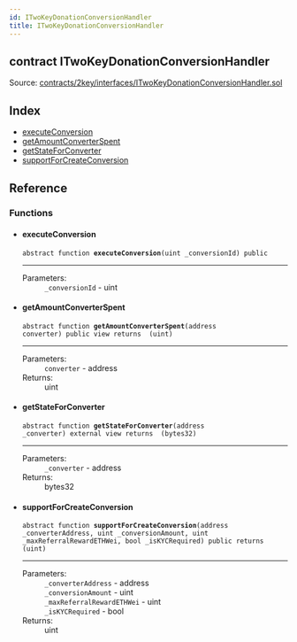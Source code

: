 ```yaml
---
id: ITwoKeyDonationConversionHandler
title: ITwoKeyDonationConversionHandler
---
```


<div class="contract-doc"><div class="contract"><h2 class="contract-header"><span class="contract-kind">contract</span> ITwoKeyDonationConversionHandler</h2><div class="source">Source: <a href="https://github.com/2keynet/web3-alpha/blob/v0.0.3/contracts/2key/interfaces/ITwoKeyDonationConversionHandler.sol" target="_blank">contracts/2key/interfaces/ITwoKeyDonationConversionHandler.sol</a></div></div><div class="index"><h2>Index</h2><ul><li><a href="ITwoKeyDonationConversionHandler.html#executeConversion">executeConversion</a></li><li><a href="ITwoKeyDonationConversionHandler.html#getAmountConverterSpent">getAmountConverterSpent</a></li><li><a href="ITwoKeyDonationConversionHandler.html#getStateForConverter">getStateForConverter</a></li><li><a href="ITwoKeyDonationConversionHandler.html#supportForCreateConversion">supportForCreateConversion</a></li></ul></div><div class="reference"><h2>Reference</h2><div class="functions"><h3>Functions</h3><ul><li><div class="item function"><span id="executeConversion" class="anchor-marker"></span><h4 class="name">executeConversion</h4><div class="body"><code class="signature"><span>abstract </span>function <strong>executeConversion</strong><span>(uint _conversionId) </span><span>public </span></code><hr/><dl><dt><span class="label-parameters">Parameters:</span></dt><dd><div><code>_conversionId</code> - uint</div></dd></dl></div></div></li><li><div class="item function"><span id="getAmountConverterSpent" class="anchor-marker"></span><h4 class="name">getAmountConverterSpent</h4><div class="body"><code class="signature"><span>abstract </span>function <strong>getAmountConverterSpent</strong><span>(address converter) </span><span>public </span><span>view </span><span>returns  (uint) </span></code><hr/><dl><dt><span class="label-parameters">Parameters:</span></dt><dd><div><code>converter</code> - address</div></dd><dt><span class="label-return">Returns:</span></dt><dd>uint</dd></dl></div></div></li><li><div class="item function"><span id="getStateForConverter" class="anchor-marker"></span><h4 class="name">getStateForConverter</h4><div class="body"><code class="signature"><span>abstract </span>function <strong>getStateForConverter</strong><span>(address _converter) </span><span>external </span><span>view </span><span>returns  (bytes32) </span></code><hr/><dl><dt><span class="label-parameters">Parameters:</span></dt><dd><div><code>_converter</code> - address</div></dd><dt><span class="label-return">Returns:</span></dt><dd>bytes32</dd></dl></div></div></li><li><div class="item function"><span id="supportForCreateConversion" class="anchor-marker"></span><h4 class="name">supportForCreateConversion</h4><div class="body"><code class="signature"><span>abstract </span>function <strong>supportForCreateConversion</strong><span>(address _converterAddress, uint _conversionAmount, uint _maxReferralRewardETHWei, bool _isKYCRequired) </span><span>public </span><span>returns  (uint) </span></code><hr/><dl><dt><span class="label-parameters">Parameters:</span></dt><dd><div><code>_converterAddress</code> - address</div><div><code>_conversionAmount</code> - uint</div><div><code>_maxReferralRewardETHWei</code> - uint</div><div><code>_isKYCRequired</code> - bool</div></dd><dt><span class="label-return">Returns:</span></dt><dd>uint</dd></dl></div></div></li></ul></div></div></div>

